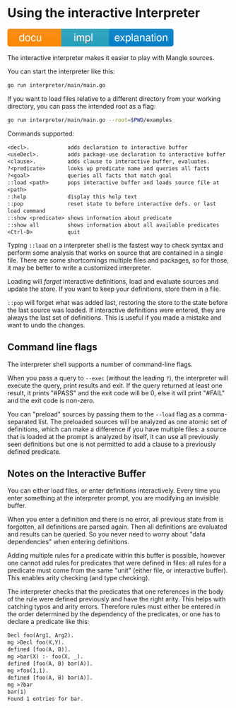 # Using the interactive Interpreter

![docu badge impl explanation](docu_impl_explanation.svg)

The interactive interpreter makes it easier to play with Mangle sources.

You can start the interpreter like this: 

```bash
go run interpreter/main/main.go
```

If you want to load files relative to a different directory from your
working directory, you can pass the intended root as a flag:

```bash
go run interpreter/main/main.go --root=$PWD/examples
```

Commands supported:

```
<decl>.            adds declaration to interactive buffer
<useDecl>.         adds package-use declaration to interactive buffer
<clause>.          adds clause to interactive buffer, evaluates.
?<predicate>       looks up predicate name and queries all facts
?<goal>            queries all facts that match goal
::load <path>      pops interactive buffer and loads source file at <path>
::help             display this help text
::pop              reset state to before interactive defs. or last load command
::show <predicate> shows information about predicate
::show all         shows information about all available predicates
<Ctrl-D>           quit
```

Typing `::load` on a interpreter shell is the fastest way to check
syntax and perform some analysis that works on source that are contained
in a single file. There are some shortcomings multiple files and packages,
so for those, it may be better to write a customized interpreter.

Loading will *forget* interactive definitions, load and evaluate sources
and update the store. If you want to keep your definitions, store them in a
file.

`::pop` will forget what was added last, restoring the store to the state before
the last source was loaded. If interactive definitions were entered, they are
always the last set of definitions. This is useful if you made a
mistake and want to undo the changes.

## Command line flags

The interpreter shell supports a number of command-line flags.

When you pass a query to `--exec` (without the leading `?`), the interpreter
will execute the query, print results and exit. If the query returned at least
one result, it prints "#PASS" and the exit code will be 0, else it will
print "#FAIL" and the exit code is non-zero. 

You can "preload" sources by passing them to the `--load` flag as a 
comma-separated list. The preloaded sources will be analyzed as one atomic
set of definitions, which can make a difference if you have multiple files:
a source that is loaded at the prompt is analyzed by itself, it can use all 
previously seen definitions but one is not permitted to add a clause to a
previously defined predicate.

## Notes on the Interactive Buffer

You can either load files, or enter definitions interactively. Every time you
enter something at the interpreter prompt, you are modifying an invisible
buffer.

When you enter a definition and there is no error, all previous state from is
forgotten, all definitions are parsed again. Then all definitions are evaluated
and results can be queried. So you never need to worry about "data dependencies"
when entering definitions.

Adding multiple rules for a predicate within this buffer is possible, however
one cannot add rules for predicates that were defined in files: all rules for a
predicate must come from the same "unit" (either file, or interactive buffer).
This enables arity checking (and type checking).

The interpreter checks that the predicates that one references in the body of
the rule were defined previously and have the right arity. This helps with
catching typos and arity errors. Therefore rules must either be entered in the
order determined by the dependency of the predicates, or one has to declare a
predicate like this:

```
Decl foo(Arg1, Arg2).
mg >Decl foo(X,Y).
defined [foo(A, B)].
mg >bar(X) :- foo(X, _).
defined [foo(A, B) bar(A)].
mg >foo(1,1).
defined [foo(A, B) bar(A)].
mg >?bar
bar(1)
Found 1 entries for bar.
```

